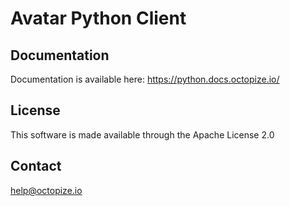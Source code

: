 # Avatar Python Client

## Documentation

Documentation is available here: https://python.docs.octopize.io/

## License

This software is made available through the Apache License 2.0

## Contact

help@octopize.io
